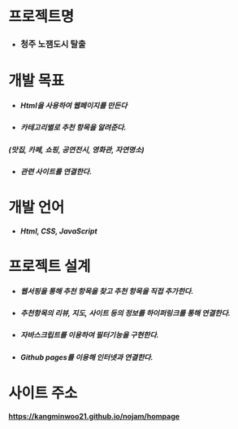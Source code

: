 # 프로젝트명
+ ### 청주 노잼도시 탈출

# 개발 목표
+ ##### Html을 사용하여 웹페이지를 만든다
+ ##### 카테고리별로 추천 항목을 알려준다.
 #####   (맛집, 카페, 쇼핑, 공연전시, 영화관, 자연명소) 
+ ##### 관련 사이트를 연결한다.

# 개발 언어
+ ##### Html, CSS, JavaScript

# 프로젝트 설계

+ ##### 웹서핑을 통해 추천 항목을 찾고 추천 항목을 직접 추가한다.

+ ##### 추천항목의 리뷰, 지도, 사이트 등의 정보를 하이퍼링크를 통해 연결한다.

+ ##### 자바스크립트를 이용하여 필터기능을 구현한다.

+ ##### Github pages를 이용해 인터넷과 연결한다.

# 사이트 주소
#### https://kangminwoo21.github.io/nojam/hompage

